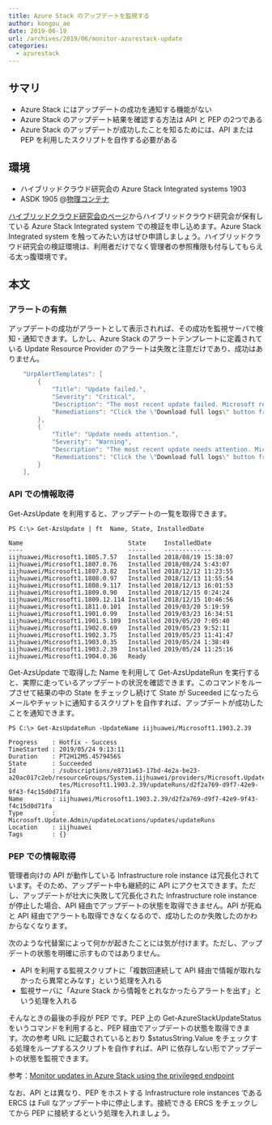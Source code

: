 ```yaml
---
title: Azure Stack のアップデートを監視する
author: kongou_ae
date: 2019-06-19
url: /archives/2019/06/monitor-azurestack-update
categories:
  - azurestack
---
```


## サマリ

- Azure Stack にはアップデートの成功を通知する機能がない
- Azure Stack のアップデート結果を確認する方法は API と PEP の2つである
- Azure Stack のアップデートが成功したことを知るためには、API または PEP を利用したスクリプトを自作する必要がある

## 環境

- ハイブリッドクラウド研究会の Azure Stack Integrated systems 1903
- ASDK 1905 @[物理コンテナ](https://thinkit.co.jp/article/13243)

[ハイブリッドクラウド研究会のページ](http://www.hccjp.org/poc/)からハイブリッドクラウド研究会が保有している Azure Stack Integrated system での検証を申し込めます。Azure Stack Integrated system を触ってみたい方はぜひ申請しましょう。ハイブリッドクラウド研究会の検証環境は、利用者だけでなく管理者の参照権限も付与してもらえる太っ腹環境です。

## 本文

### アラートの有無

アップデートの成功がアラートとして表示されれば、その成功を監視サーバで検知・通知できます。しかし、Azure Stack のアラートテンプレートに定義されている Update Resource Provider のアラートは失敗と注意だけであり、成功はありません。

```Powershell
    "UrpAlertTemplates": [
        {
            "Title": "Update failed.",
            "Severity": "Critical",
            "Description": "The most recent update failed. Microsoft recommends opening a service request as soon as possible. As part of the update process, Test-AzureStack is performed, and based on the output we generate the most appropriate alert. In this case, Test-AzureStack also failed.",
            "Remediations": "Click the \"Download full logs\" button from the Update run details blade to review details on the update issue. For more information, visit \u003clink type=\u0027Url\u0027 uri=\u0027http://aka.ms/azurestackupdate\u0027\u003ehttp://aka.ms/azurestackupdate\u003c/link\u003e"
        },
        {
            "Title": "Update needs attention.",
            "Severity": "Warning",
            "Description": "The most recent update needs attention. Microsoft recommends opening a service request during normal business hours. As part of the update process, Test-AzureStack is performed, and based on the output we generate the most appropriate alert. In this case, Test-AzureStack passed.",
            "Remediations": "Click the \"Download full logs\" button from the Update run details blade to review details on the update issue. For more information, visit \u003clink type=\u0027Url\u0027 uri=\u0027http://aka.ms/azurestackupdate\u0027\u003ehttp://aka.ms/azurestackupdate\u003c/link\u003e"
        }
    ],
```

### API での情報取得

Get-AzsUpdate を利用すると、アップデートの一覧を取得できます。

```
PS C:\> Get-AzsUpdate | ft  Name, State, InstalledDate

Name                             State     InstalledDate      
----                             -----     -------------      
iijhuawei/Microsoft1.1805.7.57   Installed 2018/08/19 15:38:07
iijhuawei/Microsoft1.1807.0.76   Installed 2018/08/24 5:43:07 
iijhuawei/Microsoft1.1807.3.82   Installed 2018/12/12 11:23:55
iijhuawei/Microsoft1.1808.0.97   Installed 2018/12/13 11:55:54
iijhuawei/Microsoft1.1808.9.117  Installed 2018/12/13 16:01:53
iijhuawei/Microsoft1.1809.0.90   Installed 2018/12/15 0:24:24 
iijhuawei/Microsoft1.1809.12.114 Installed 2018/12/15 10:46:56
iijhuawei/Microsoft1.1811.0.101  Installed 2019/03/20 5:19:59 
iijhuawei/Microsoft1.1901.0.99   Installed 2019/03/23 16:34:51
iijhuawei/Microsoft1.1901.5.109  Installed 2019/05/20 7:05:40 
iijhuawei/Microsoft1.1902.0.69   Installed 2019/05/23 9:52:11 
iijhuawei/Microsoft1.1902.3.75   Installed 2019/05/23 11:41:47
iijhuawei/Microsoft1.1903.0.35   Installed 2019/05/24 1:38:49 
iijhuawei/Microsoft1.1903.2.39   Installed 2019/05/24 11:25:16
iijhuawei/Microsoft1.1904.0.36   Ready                       
```

Get-AzsUpdate で取得した Name を利用して Get-AzsUpdateRun を実行すると、実際に走っているアップデートの状況を確認できます。このコマンドをループさせて結果の中の State をチェックし続けて State が Suceeded になったらメールやチャットに通知するスクリプトを自作すれば、アップデートが成功したことを通知できます。

```
PS C:\> Get-AzsUpdateRun -UpdateName iijhuawei/Microsoft1.1903.2.39 

Progress    : Hotfix - Success
TimeStarted : 2019/05/24 9:13:11
Duration    : PT2H12M5.4579456S
State       : Succeeded
Id          : /subscriptions/e8731a63-17bd-4e2a-be23-a20ac017c2eb/resourceGroups/System.iijhuawei/providers/Microsoft.Update.Admin/updateLocations/iijhuawei/upda
              tes/Microsoft1.1903.2.39/updateRuns/d2f2a769-d9f7-42e9-9f43-f4c15d0d71fa
Name        : iijhuawei/Microsoft1.1903.2.39/d2f2a769-d9f7-42e9-9f43-f4c15d0d71fa
Type        : Microsoft.Update.Admin/updateLocations/updates/updateRuns
Location    : iijhuawei
Tags        : {}
```

### PEP での情報取得

管理者向けの API が動作している Infrastructure role instance は冗長化されています。そのため、アップデート中も継続的に API にアクセスできます。ただし、アップデートが壮大に失敗して冗長化された Infrastructure role instance が停止した場合、API 経由でアップデートの状態を取得できません。API が死ぬと API 経由でアラートも取得できなくなるので、成功したのか失敗したのかわからなくなります。

次のような代替案によって何かが起きたことには気が付けます。ただし、アップデートの状態を明確に示すものではありません。

- API を利用する監視スクリプトに「複数回連続して API 経由で情報が取れなかったら異常とみなす」という処理を入れる
- 監視サーバに「Azure Stack から情報をとれなかったらアラートを出す」という処理を入れる

そんなときの最後の手段が PEP です。PEP 上の Get-AzureStackUpdateStatus をいうコマンドを利用すると、PEP 経由でアップデートの状態を取得できます。次の参考 URL に記載されているとおり $statusString.Value をチェックする処理をループするスクリプトを自作すれば、API に依存しない形でアップデートの状態を監視できます。

参考：[Monitor updates in Azure Stack using the privileged endpoint](https://docs.microsoft.com/ja-jp/azure-stack/operator/azure-stack-monitor-update)

なお、API とは異なり、PEP をホストする Infrastructure role instances である ERCS は Full なアップデート中に停止します。接続できる ERCS をチェックしてから PEP に接続するという処理を入れましょう。
